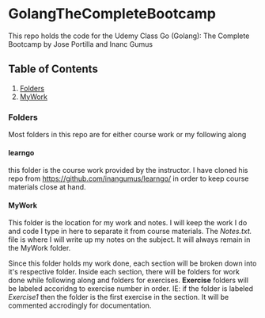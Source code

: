 # GolangTheCompleteBootcamp

This repo holds the code for the Udemy Class Go (Golang): The Complete Bootcamp by Jose Portilla and Inanc Gumus

## Table of Contents

1. [Folders](#Folders)
2. [MyWork](#Mywork)

### Folders

Most folders in this repo are for either course work or my following along

#### learngo

this folder is the course work provided by the instructor. I have cloned his repo from <https://github.com/inangumus/learngo/> in order to keep course materials close at hand.

#### MyWork

This folder is the location for my work and notes. I will keep the work I do and code I type in here to separate it from course materials. The _Notes.txt._ file is where I will write up my notes on the subject. It will always remain in the MyWork folder.

Since this folder holds my work done, each section will be broken down into it's respective folder. Inside each section, there will be folders for work done while following along and folders for exercises. __Exercise__ folders will be labeled accoridng to exercise number in order. IE: if the folder is labeled _Exercise1_ then the folder is the first exercise in the section. It will be commented accrodingly for documentation.
